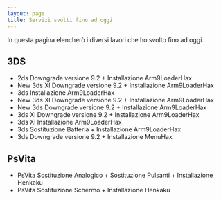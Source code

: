 ```yaml
---
layout: page
title: Servizi svolti fino ad oggi
---
```


In questa pagina elencherò i diversi lavori che ho svolto fino ad oggi.

## 3DS

* 2ds Downgrade versione 9.2 + Installazione Arm9LoaderHax
* New 3ds Xl Downgrade versione 9.2 + Installazione Arm9LoaderHax
* 3ds Installazione Arm9LoaderHax
* New 3ds Xl Downgrade versione 9.2 + Installazione Arm9LoaderHax
* New 3ds Downgrade versione 9.2 + Installazione Arm9LoaderHax
* 3ds Xl Downgrade versione 9.2 + Installazione Arm9LoaderHax
* 3ds Xl Installazione Arm9LoaderHax
* 3ds Sostituzione Batteria + Installazione Arm9LoaderHax
* 3ds Downgrade versione 9.2 + Installazione MenuHax

## PsVita

* PsVita Sostituzione Analogico + Sostituzione Pulsanti + Installazione Henkaku
* PsVita Sostituzione Schermo + Installazione Henkaku
